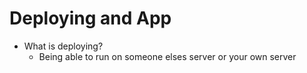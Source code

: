 # Deploying and App

* What is deploying?
    * Being able to run on someone elses server or your own server
